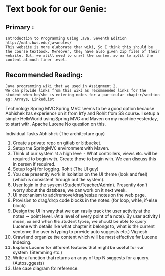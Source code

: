 # Text book for our Genie:
## Primary : 
	Introduction to Programming Using Java, Seventh Edition
	http://math.hws.edu/javanotes/
	This website is more elaborate than wiki, So I think this should be the course textbook. Moreover, they have also given zip files of their website. But, we still need to crawl the content so as to split the content at much finer level.
## Recommended Reading:
	Java programming wiki that we used in Assignment 2. 
	We can provide links from this wiki as recommended links for the student when he/she is entering notes for a particular chapter/section eg: Arrays, LinkedList.

Technology
Spring MVC
Spring MVC seems to be a good option because Abhishek has experience on it from Infy and Rohit from SS course.
I setup a simple HelloWorld using Spring MVC and Maven on my machine yesterday, to start with.
Apache Lucene
No question on this.

Individual Tasks
Abhishek (The architecture guy)
1. Create a private repo on gitlab or bitbucket.
2. Setup the SpringMVC environment with Maven.
3. Think of our system at a high level - What controllers, views etc. will be required to begin with. Create those to begin with. We can discuss this in person if required.
4. Setup log4j for logging.
Rohit (The UI guy)
1. You can presently work in isolation on the UI theme (look and feel) (which is consistent through out the system).
2. User login in the system (Student/Teacher/Admin). Presently don't worry about the database, we can work on it next week.
3. UI mechanism to add/remove/drag/resize notes on the web page.
4. Provision to drag/drop code blocks in the notes. (for loop, while, if-else block)
5. Design the UI in way that we can easily track the user activity at the notes -> point level. (At a level of every point of a note). By user activity I mean, as and when the student types, we should be able to query Lucene with details like what chapter it belongs to, what is the current sentence the user is typing to provide auto suggests etc.)
Vignesh
1. Crawl and organize the content which will be most effective for Lucene Indexing.
2. Explore Lucene for different features that might be useful for our system. (Stemming etc.)
3. Write a function that returns an array of top N suggests for a query. (Autosuggests)
4. Use case diagram for reference.
